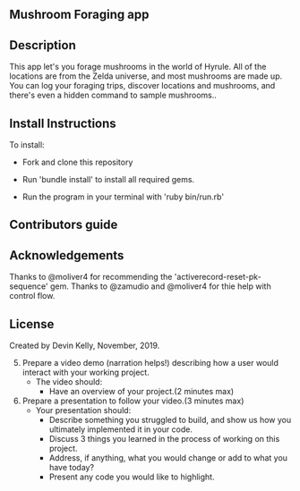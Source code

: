## Mushroom Foraging app



## Description
This app let's you forage mushrooms in the world of Hyrule. All of the locations are from the Zelda universe, and most mushrooms are made up. You can log your foraging trips, discover locations and mushrooms, and there's even a hidden command to sample mushrooms..



## Install Instructions

To install:

- Fork and clone this repository

- Run 'bundle install' to install all required gems.

- Run the program in your terminal with 'ruby bin/run.rb'


## Contributors guide


## Acknowledgements

Thanks to @moliver4 for recommending the 'activerecord-reset-pk-sequence' gem.
Thanks to @zamudio and @moliver4 for thie help with control flow.

## License
Created by Devin Kelly, November, 2019.

5. Prepare a video demo (narration helps!) describing how a user would interact with your working project.
    * The video should:
      - Have an overview of your project.(2 minutes max)
6. Prepare a presentation to follow your video.(3 minutes max)
    * Your presentation should:
      - Describe something you struggled to build, and show us how you ultimately implemented it in your code.
      - Discuss 3 things you learned in the process of working on this project.
      - Address, if anything, what you would change or add to what you have today?
      - Present any code you would like to highlight.   

